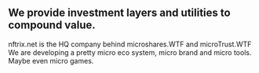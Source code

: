 ## We provide investment layers and utilities to compound value.

nftrix.net is the HQ company behind microshares.WTF and microTrust.WTF
We are developing a pretty micro eco system, micro brand and micro tools.
Maybe even micro games.
